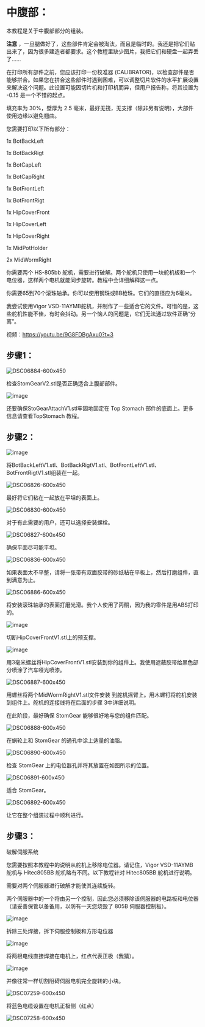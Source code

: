 <h1>中腹部：</h1>

本教程是关于中腹部部分的组装。

**注意** ，一旦腿做好了，这些部件肯定会被淘汰，而且是临时的。我还是把它们贴出来了，因为很多建造者都要求。这个教程里缺少图片，我把它们和硬盘一起弄丢了……

在打印所有部件之前，您应该打印一份校准器 (CALIBRATOR)，以检查部件是否能够拼合。如果您在拼合这些部件时遇到困难，可以调整切片软件的水平扩展设置来解决这个问题。此设置可能因切片机和打印机而异，但用户报告称，将其设置为 -0.15 是一个不错的起点。

填充率为 30%，壁厚为 2.5 毫米，最好无筏，无支撑（除非另有说明），大部件使用边缘以避免翘曲。

您需要打印以下所有部分：

1x BotBackLeft

1x BotBackRigt

1x BotCapLeft

1x BotCapRight

1x BotFrontLeft

1x BotFrontRigt

1x HipCoverFront

1x HipCoverLeft

1x HipCoverRight

1x MidPotHolder

2x MidWormRight

你需要两个 HS-805bb 舵机，需要进行破解。两个舵机只使用一块舵机板和一个电位器，这样两个电机就能同步旋转。教程中会详细解释这一点。

你需要65到70个滚珠轴承。你可以使用钢珠或BB枪珠。它们的直径应为6毫米。

我尝试使用Vigor VSD-11AYMB舵机，并制作了一些适合它的文件。可惜的是，这些舵机性能不佳，有时会抖动。另一个恼人的问题是，它们无法通过软件正确“分离”。

视频：https://youtu.be/9G8FDBgAxu0?t=3

<h2>步骤1：</h2>

![DSC06884-600x450](https://github.com/user-attachments/assets/47f784e4-05c2-4b78-8610-16be5d530dae)

检查StomGearV2.stl是否正确适合上腹部部件。

![image](https://github.com/user-attachments/assets/913cdd13-908a-44a7-b910-e22db330540f)

还要确保StoGearAttachV1.stl牢固地固定在 Top Stomach 部件的底面上。更多信息请查看TopStomach 教程。

<h2>步骤2：</h2>

![image](https://github.com/user-attachments/assets/5d5084b1-3c3c-450f-8d2e-b0c78935e027)

将BotBackLeftV1.stl、BotBackRigtV1.stl、BotFrontLeftV1.stl、BotFrontRigtV1.stl组装在一起。

![DSC06826-600x450](https://github.com/user-attachments/assets/fdb70e16-d3e5-4728-8182-890b022ae21c)

最好将它们粘在一起放在平坦的表面上。

![DSC06830-600x450](https://github.com/user-attachments/assets/b4fb4e13-c105-4a5f-8487-c398a943de81)

对于有此需要的用户，还可以选择安装螺栓。

![DSC06827-600x450](https://github.com/user-attachments/assets/67e34058-a62a-4757-a0e4-ce8e2bc6f694)

确保平面尽可能平坦。

![DSC06836-600x450](https://github.com/user-attachments/assets/3700efb4-0c66-4a1d-bdb0-adfeaab80769)

如果表面太不平整，请将一张带有双面胶带的砂纸粘在平板上，然后打磨组件，直到满意为止。

![DSC06886-600x450](https://github.com/user-attachments/assets/c0f7232e-8124-4b49-a671-e0ef3598de85)

将安装滚珠轴承的表面打磨光滑。我个人使用了丙酮，因为我的零件是用ABS打印的。

![image](https://github.com/user-attachments/assets/e714ec3a-8e33-40b6-9321-ba512171e497)

切断HipCoverFrontV1.stl上的预支撑。

![image](https://github.com/user-attachments/assets/415319b7-8758-4e6b-ba21-b2ac78021bc0)

用3毫米螺丝将HipCoverFrontV1.stl安装到你的组件上。我使用遮蔽胶带给黑色部分喷涂了汽车哑光喷漆。

![DSC06887-600x450](https://github.com/user-attachments/assets/889ee7d3-60cb-4218-a282-100d60eda63a)

用螺丝将两个MidWormRightV1.stl文件安装  到舵机摇臂上。用木螺钉将舵机安装到组件上。舵机的连接线将在后面的步骤 3中详细说明。

在此阶段，最好确保 StomGear 能够很好地与您的组件匹配。

![DSC06888-600x450](https://github.com/user-attachments/assets/2beccbba-91da-4d34-a07d-da35dd49a4d2)

在蜗轮上和 StomGear 的通孔中涂上适量的油脂。

![DSC06890-600x450](https://github.com/user-attachments/assets/959090f6-a10d-40eb-9c98-5cbac3c873de)

检查 StomGear 上的电位器孔并将其放置在如图所示的位置。

![DSC06891-600x450](https://github.com/user-attachments/assets/eabae9ff-027c-4555-af68-737a115082da)

适合 StomGear。

![DSC06892-600x450](https://github.com/user-attachments/assets/4b6df3fb-d96c-469b-a5f7-b0f654ef4c36)

让它在整个组装过程中顺利进行。

<h2>步骤3：</h2>

破解伺服系统

您需要按照本教程中的说明从舵机上移除电位器。请记住，Vigor VSD-11AYMB 舵机与 Hitec805BB 舵机略有不同。以下教程针对 Hitec805BB 舵机进行说明。

需要对两个伺服器进行破解才能使其连续旋转。

两个伺服器中的一个将由另一个控制，因此您必须移除该伺服器的电路板和电位器（请妥善保管以备备用，以防有一天您烧毁了 805B 伺服器控制板）。

![image](https://github.com/user-attachments/assets/1d91caef-504b-4bc8-aea0-0e6189a62e0b)

拆除三处焊接，拆下伺服控制板和方形电位器

![image](https://github.com/user-attachments/assets/783d6dbc-0060-4e9d-a6bc-0d93c6e85497)

将两根电线直接焊接在电机上，红点代表正极（我猜）。

![image](https://github.com/user-attachments/assets/f0947043-b78f-4a74-8c92-c774bf01f8f5)

并像往常一样切割阻碍伺服电机完全旋转的小块。

![DSC07259-600x450](https://github.com/user-attachments/assets/44c49a4e-70de-4147-96d4-cc1d0ce9f67c)

将蓝色电缆设置在电机正极侧（红点）

![DSC07258-600x450](https://github.com/user-attachments/assets/731919d2-28bc-454e-a6df-486122d986aa)










